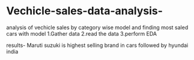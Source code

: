 # Vechicle-sales-data-analysis-
analysis of vechicle sales by category wise model and finding most saled cars with model
1.Gather data
2.read the data
3.perform EDA

results-
Maruti suzuki is highest selling brand in cars followed by hyundai india
